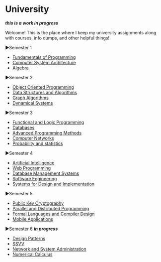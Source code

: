 # University

***this is a work in progress***

Welcome! This is the place where I keep my university assignments along with courses, info dumps, and other helpful things!

▶Semester 1
   - [Fundamentals of Programming](https://github.com/DiaconuAna/Fundamentals-of-Programming)
   - [Computer System Architecture](https://github.com/DiaconuAna/Computer-System-Architecture)
   - [Algebra](https://github.com/DiaconuAna/Algebra)

▶Semester 2
   - [Object Oriented Programming](https://github.com/DiaconuAna/OOP)
   - [Data Structures and Algorithms](https://github.com/DiaconuAna/Data-Structures-and-Algorithms)
   - [Graph Algorithms](https://github.com/DiaconuAna/Graph-Algorithms/tree/main)
   - [Dynamical Systems](https://github.com/DiaconuAna/Dynamical-Systems)

▶Semester 3 
 
   * [Functional and Logic Programming](https://github.com/913-Diaconu-Ana/Functional-and-Logic-Programming)
   * [Databases](https://github.com/913-Diaconu-Ana/Databases)  
   * [Advanced Programming Methods](https://github.com/913-Diaconu-Ana/Advanced-Programming-Methods)
   * [Computer Networks](https://github.com/913-Diaconu-Ana/ComputerNetworks)
   * [Probability and statistics](https://github.com/913-Diaconu-Ana/Probability-and-Statistics)
   
▶Semester 4 

   - [Artificial Intelligence](https://github.com/DiaconuAna/Artificial-Intelligence)
   - [Web Programming](https://github.com/DiaconuAna/Web-Programming)
   - [Database Management Systems](https://github.com/DiaconuAna/Databases-Management-Systems)
   - [Software Engineering](https://github.com/DiaconuAna/Software-Engineering)
   - [Systems for Design and Implementation](https://github.com/DiaconuAna/Systems-for-Design-and-Implementation)
   
▶Semester 5 
   
   - [Public Key Cryptography](https://github.com/DiaconuAna/Public-Key-Cryptography)
   - [Parallel and Distributed Programming](https://github.com/DiaconuAna/Parallel-and-Distributed-Programming)
   - [Formal Languages and Compiler Design](https://github.com/DiaconuAna/Formal-Languages-and-Compiler-Design)
   - [Mobile Applications](https://github.com/DiaconuAna/Mobile-Applications)

▶Semester 6 ***in progress***

   - [Design Patterns](https://github.com/DiaconuAna/Design-Patterns)
   - [SSVV](https://github.com/DiaconuAna/SSVV)
   - [Network and System Administration](https://github.com/DiaconuAna/NSA)
   - [Numerical Calculus](https://github.com/DiaconuAna/Numerical-Calculus)
